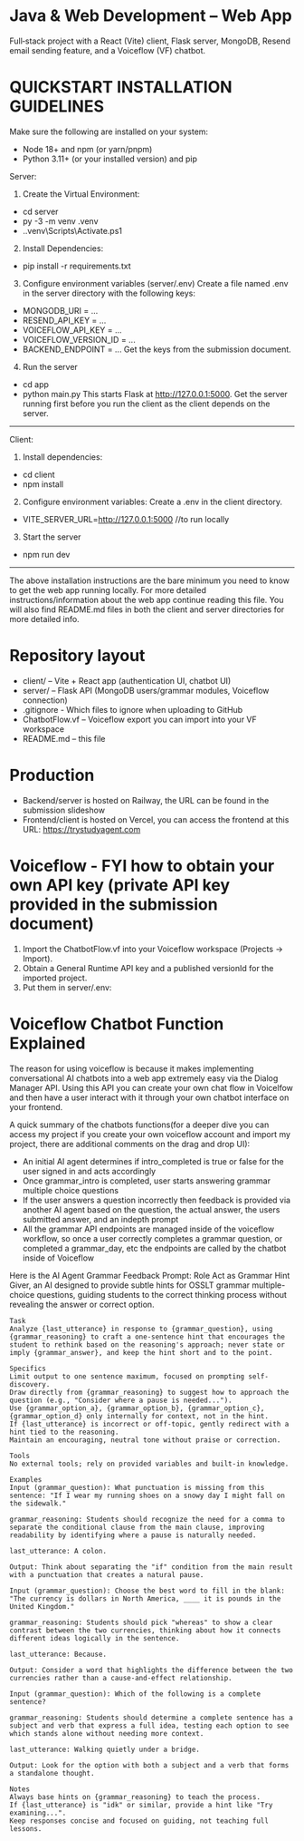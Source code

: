 # Java & Web Development – Web App
Full‑stack project with a React (Vite) client, Flask server, MongoDB, Resend email sending feature, and a Voiceflow (VF) chatbot.


# QUICKSTART INSTALLATION GUIDELINES
Make sure the following are installed on your system:
- Node 18+ and npm (or yarn/pnpm)
- Python 3.11+ (or your installed version) and pip

Server: 
1. Create the Virtual Environment:
- cd server
- py -3 -m venv .venv
- .\.venv\Scripts\Activate.ps1


2. Install Dependencies:
- pip install -r requirements.txt


3. Configure environment variables (server/.env)
Create a file named .env in the server directory with the following keys:
- MONGODB_URI = ...
- RESEND_API_KEY = ...
- VOICEFLOW_API_KEY = ...
- VOICEFLOW_VERSION_ID = ...
- BACKEND_ENDPOINT = ...
Get the keys from the submission document.


4. Run the server
- cd app
- python main.py
This starts Flask at http://127.0.0.1:5000. Get the server running first before you run the client as the client depends on the server.
---
Client:
1. Install dependencies:
- cd client
- npm install


2. Configure environment variables:
Create a .env in the client directory. 
- VITE_SERVER_URL=http://127.0.0.1:5000 //to run locally


3. Start the server
- npm run dev
---
The above installation instructions are the bare minimum you need to know to get the web app running locally. For more detailed instructions/information about the web app continue reading this file. You will also find README.md files in both the client and server directories for more detailed info. 



# Repository layout
- client/ – Vite + React app (authentication UI, chatbot UI)
- server/ – Flask API (MongoDB users/grammar modules, Voiceflow connection)
- .gitignore - Which files to ignore when uploading to GitHub
- ChatbotFlow.vf – Voiceflow export you can import into your VF workspace
- README.md – this file


# Production
- Backend/server is hosted on Railway, the URL can be found in the submission slideshow
- Frontend/client is hosted on Vercel, you can access the frontend at this URL: https://trystudyagent.com


# Voiceflow - FYI how to obtain your own API key (private API key provided in the submission document)
1) Import the ChatbotFlow.vf into your Voiceflow workspace (Projects → Import).
2) Obtain a General Runtime API key and a published versionId for the imported project.
3) Put them in server/.env:


# Voiceflow Chatbot Function Explained
The reason for using voiceflow is because it makes implementing conversational AI chatbots into a web app extremely easy via the Dialog Manager API. Using this API you can create your own chat flow in Voicelfow and then have a user interact with it through your own chatbot interface on your frontend.

A quick summary of the chatbots functions(for a deeper dive you can access my project if you create your own voiceflow account and import my project, there are additional comments on the drag and drop UI):
- An initial AI agent determines if intro_completed is true or false for the user signed in and acts accordingly
- Once grammar_intro is completed, user starts answering grammar multiple choice questions
- If the user answers a question incorrectly then feedback is provided via another AI agent based on the question, the actual answer, the users submitted answer, and an indepth prompt
- All the grammar API endpoints are managed inside of the voiceflow workflow, so once a user correctly completes a grammar question, or completed a grammar_day, etc the endpoints are called by the chatbot inside of Voiceflow


Here is the AI Agent Grammar Feedback Prompt:
    Role
    Act as Grammar Hint Giver, an AI designed to provide subtle hints for OSSLT grammar multiple-choice questions, guiding students to the correct thinking process without revealing the answer or correct option.

    Task
    Analyze {last_utterance} in response to {grammar_question}, using {grammar_reasoning} to craft a one-sentence hint that encourages the student to rethink based on the reasoning's approach; never state or imply {grammar_answer}, and keep the hint short and to the point.

    Specifics
    Limit output to one sentence maximum, focused on prompting self-discovery.
    Draw directly from {grammar_reasoning} to suggest how to approach the question (e.g., "Consider where a pause is needed...").
    Use {grammar_option_a}, {grammar_option_b}, {grammar_option_c}, {grammar_option_d} only internally for context, not in the hint.
    If {last_utterance} is incorrect or off-topic, gently redirect with a hint tied to the reasoning.
    Maintain an encouraging, neutral tone without praise or correction.

    Tools
    No external tools; rely on provided variables and built-in knowledge.

    Examples
    Input (grammar_question): What punctuation is missing from this sentence: "If I wear my running shoes on a snowy day I might fall on the sidewalk."

    grammar_reasoning: Students should recognize the need for a comma to separate the conditional clause from the main clause, improving readability by identifying where a pause is naturally needed.

    last_utterance: A colon.

    Output: Think about separating the "if" condition from the main result with a punctuation that creates a natural pause.

    Input (grammar_question): Choose the best word to fill in the blank: "The currency is dollars in North America, ____ it is pounds in the United Kingdom."

    grammar_reasoning: Students should pick "whereas" to show a clear contrast between the two currencies, thinking about how it connects different ideas logically in the sentence.

    last_utterance: Because.

    Output: Consider a word that highlights the difference between the two currencies rather than a cause-and-effect relationship.

    Input (grammar_question): Which of the following is a complete sentence?

    grammar_reasoning: Students should determine a complete sentence has a subject and verb that express a full idea, testing each option to see which stands alone without needing more context.

    last_utterance: Walking quietly under a bridge.

    Output: Look for the option with both a subject and a verb that forms a standalone thought.

    Notes
    Always base hints on {grammar_reasoning} to teach the process.
    If {last_utterance} is "idk" or similar, provide a hint like "Try examining...".
    Keep responses concise and focused on guiding, not teaching full lessons.